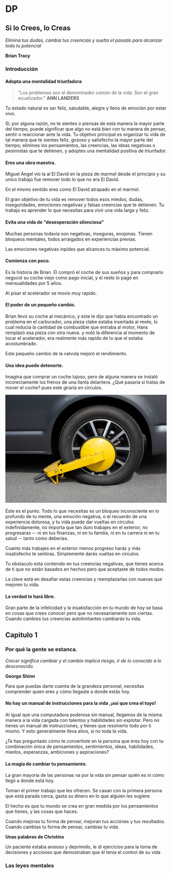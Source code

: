 


# DP

## Si lo Crees, lo Creas

_Elimina tus dudas, cambia tus creencias y suelta el pasado para alcanzar todo tu potencial_

**Brian Tracy**



### Introducción 

#### Adopta una mentalidad triunfadora

>"Los problemas son el denominador común de la vida. Son el gran ecualizador."
**ANN LANDERS**

Tu estado natural es ser feliz, saludable, alegre y lleno de emoción por estar vivo.

Si, por alguna razón, no te sientes o piensas de esta manera la mayor parte del tiempo, puede significar que algo no está bien con tu manera de pensar, sentir o reaccionar ante la vida. Tu objetivo principal es organizar tu vida de tal manera que te sientas feliz, gozoso y satisfecho la mayor parte del tiempo; elimines los pensamientos, las creencias, las ideas negativas o pesimistas que te detienen, y adoptes una mentalidad positiva de triunfador.

#### Eres una obra maestra.

Miguel Ángel vio la al El David en la pieza de marmol desde el principio y su unico trabajo fue remover todo lo que no era El David.

En el mismo sentido eres como El David atrapado en el marmol.

El gran objetivo de tu vida es remover todos esos miedos, dudas, inseguridades, emociones negativas y falsas creencias que te detienen. Tu trabajo es aprender lo que necesitas para vivir una vida larga y feliz.

#### Evita una vida de "desesperación silenciosa"

Muchas personas todavia son negativas, inseguras, enojonas. Tienen bloqueos mentales, todos arraigados en experiencias previas.

Las emociones negativas inpides que alcances tu máximo potencial.

#### Comienza con poco.

Es la historia de Brian. Él compró el coche de sus sueños y para comprarlo negoció su coche viejo como pago inicial, y el resto lo pagó en mensualidades por 5 años.

Al pisar el acelerador se movio muy rapido.

#### El poder de un pequeño cambio.

Brian llevó su coche al mecánico, y este le dijo que habia encontrado un problema en el carburador, una pieza clabe estaba insertada al revés, lo cual reducia la cantidad de combustible que entraba al motor, Hans remplazó esa pieza con otra nueva. y notó la diferencia al momento de tocar el acelerador, era realmente más rapido de lo que el estaba acostumbrado.

Este pequeño cambio de la valvula mejoró el rendimiento.

#### Una idea puede detenerte.

Imagina que comprar un coche lujoso, pero de alguna manera se instaló incorectamente los frenos de una llanta delantera. ¿Qué pasaria si tratas de mover el coche? pues este giraria en circulos.

![imagen de llanta](image.png)

Éste es el punto. Todo lo que necesitas es un bloqueo inconsciente en lo profundo de tu mente, una emoción negativa, o el recuerdo de una experiencia dolorosa, y tu vida puede dar vueltas en círculos indefinidamente, no importa que tan duro trabajes en el exterior, no progresaras -- ni en tus finanzas, ni en tu familia, ni en tu carrera ni en tu salud -- tanto como deberias.

Cuanto más trabajes en el exterior menos progreso harás y más insatisfecho te sentiras. Simplemente darás vueltas en circulos.

Tu obstaculo esta contenido en tus creencias negativas, que tienes acerca de tí que no están basados en hechos pero que aceptaste de todos modos.

La clave está en desafiar estas creencias y reemplazarlas con nuevas que mejoren tu vida.


#### La verdad te hará libre.

Gran parte de la infelicidad y la insatisfacción en tu mundo de hoy se basa en cosas que crees conocer pero que no necesariamente son ciertas. Cuando cambies tus creencias autolimitantes cambiarás tu vida.


## Capitulo 1 

### Por qué la gente se estanca.

_Crecer significa cambiar y el cambio implica riesgo, ir de lo conocido a lo desconocido._

**George Shinn**

Para que puedas darte cuenta de la grandeza personal, necesitas comprender quien eres y cómo llegaste a donde estás hoy.

#### No hay un manual de instrucciones para la vida ,¡así que crea el tuyo!

Al igual que una computadora poderosa sin manual, llegamos de la misma manera a la vida cargada con talentos y habilidades sin explotar. Pero no tienes un manual de instrucciones, y tienes que resolverlo todo por ti mismo. Y esto generalmente lleva años, si no toda la vida.

¿Te has preguntado cómo te convertiste en la persona que eres hoy  con tu combinación única de pensamientos, sentimientos, ideas, habilidades, miedos, esperanzas, ambiciones y aspiraciones?

#### La magia de cambiar tu pensamiento.

La gran mayoria de las personas va por la vida sin pensar quién es ni cómo llegó a donde está hoy.

Toman el primer trabajo que les ofrecen. Se casan con la primera persona que está parada cerca, gasta su dinero en lo que alguien les sugiere.

El hecho es que tu mundo se crea en gran medida por los pensamientos que tienes, y las cosas que haces.

Cuando mejoras tu forma de pensar, mejoran tus acciónes y tus resultados. Cuando cambias tu forma de pensar, cambias tu vida.

**Unas palabras de Christins**

Un paciente estaba ansioso y deprimido, le dí ejercicios para la toma de decisiones y acciones que demostraban que él tenia el control de su vida

### Las leyes mentales


